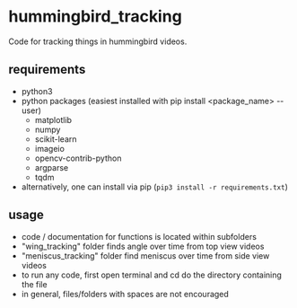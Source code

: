 # hummingbird_tracking
Code for tracking things in hummingbird videos.

## requirements
- python3
- python packages (easiest installed with pip install <package_name> --user)
    - matplotlib
    - numpy
    - scikit-learn
    - imageio
    - opencv-contrib-python
    - argparse
    - tqdm
- alternatively, one can install via pip (`pip3 install -r requirements.txt`)
    
## usage
- code / documentation for functions is located within subfolders
- "wing_tracking" folder finds angle over time from top view videos
- "meniscus_tracking" folder find meniscus over time from side view videos
- to run any code, first open terminal and cd do the directory containing the file
- in general, files/folders with spaces are not encouraged


